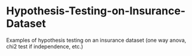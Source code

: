 # Hypothesis-Testing-on-Insurance-Dataset
Examples of hypothesis testing on an insurance dataset (one way anova, chi2 test if independence, etc.)
